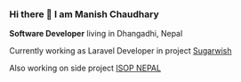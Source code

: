### Hi there 👋 I am Manish Chaudhary

__Software Developer__ living in Dhangadhi, Nepal

Currently working as Laravel Developer in project [Sugarwish](https://sugarwish.com)

Also working on side project [ISOP NEPAL](https://isopnepal.com)
